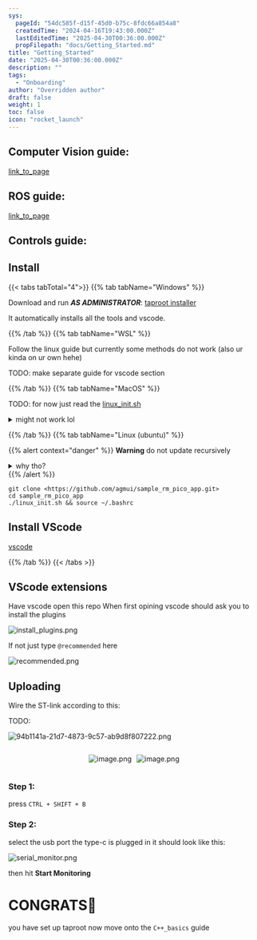 ```yaml
---
sys:
  pageId: "54dc585f-d15f-45d0-b75c-8fdc66a854a8"
  createdTime: "2024-04-16T19:43:00.000Z"
  lastEditedTime: "2025-04-30T00:36:00.000Z"
  propFilepath: "docs/Getting_Started.md"
title: "Getting_Started"
date: "2025-04-30T00:36:00.000Z"
description: ""
tags:
  - "Onboarding"
author: "Overridden author"
draft: false
weight: 1
toc: false
icon: "rocket_launch"
---
```


## Computer Vision guide:

[link_to_page](86d45bc0-388b-4d26-8848-44f255f73d0e)

## ROS guide:

[link_to_page](3c76c1de-ec8f-46d6-8b0a-294005edc2d5)

## Controls guide:

## Install

{{< tabs tabTotal="4">}}
{{% tab tabName="Windows" %}}

Download and run _**AS ADMINISTRATOR**_: [taproot installer](https://github.com/Thornbots/TeachingFreshies/releases/tag/1.0)

It automatically installs all the tools and vscode.

{{% /tab %}}
{{% tab tabName="WSL" %}}

Follow the linux guide but currently some methods do not work (also ur kinda on ur own hehe)

TODO: make separate guide for vscode section

{{% /tab %}}
{{% tab tabName="MacOS" %}}

TODO: for now just read the [linux_init.sh](https://github.com/agmui/sample_rm_pico_app/blob/main/linux_init.sh)

<details>
<summary>might not work lol</summary>

`brew install libusb pkg-config`

Next install: [vscode](https://code.visualstudio.com/Download)

</details>

{{% /tab %}}
{{% tab tabName="Linux (ubuntu)" %}}

{{% alert context="danger" %}}
**Warning** do not update recursively
<details>
<summary>why tho?</summary>
There are some submodules that may go on for a while (like tinyusb) and I highly
recommend you don't need to get them.
If you want to see what submodules I update just look in `linux_init.sh`
</details>
{{% /alert %}}

```shell
git clone <https://github.com/agmui/sample_rm_pico_app.git>
cd sample_rm_pico_app
./linux_init.sh && source ~/.bashrc
```

## Install VScode

[vscode](https://code.visualstudio.com/Download)

{{% /tab %}}
{{< /tabs >}}

## VScode extensions

Have vscode open this repo
When first opining vscode should ask you to install the plugins

![install_plugins.png](https://prod-files-secure.s3.us-west-2.amazonaws.com/d518164a-d88e-44d1-a4ee-3adb3bd8bce0/89bd30f0-1825-4e77-867b-0a41ce370880/install_plugins.png?X-Amz-Algorithm=AWS4-HMAC-SHA256&X-Amz-Content-Sha256=UNSIGNED-PAYLOAD&X-Amz-Credential=ASIAZI2LB466ZWX3ECUK%2F20250514%2Fus-west-2%2Fs3%2Faws4_request&X-Amz-Date=20250514T161012Z&X-Amz-Expires=3600&X-Amz-Security-Token=IQoJb3JpZ2luX2VjEGAaCXVzLXdlc3QtMiJHMEUCIHKXmC2KnhLbSjRwgj8grspbu8gNlKG8j74cZCFmTJJTAiEA5ovl2cqlOkHXE%2F8amqG94F9Yf1WPq0UqrfhgH0Ow4BMq%2FwMIGRAAGgw2Mzc0MjMxODM4MDUiDGNjYygFLSNcSaW%2BNyrcA7I5c2AjsaVj1GCrUVgPG30jXywOhj3mn1YQkPcvtWrOhMnWUh7oKGkKUXw%2BqxMs9EgNexUKXYkQZaUw%2BoGqDP%2B4C6maR1n2tLMaRteuPGIQ4T1tl7OTI8SHX7zANT70RZg%2BKJ%2FIa%2BPBxv7RykmPbFNeOEclmxsVFTeq%2Bwg7N9OSsvZf7NJsDNcopU6c3zSJHbzxFoklJZmClS29wA%2F1Quc8Rphb9OYkn90Xt90l7HSQYdpOxjUhjyrGEzyp1x2wvxd5m95HWvJu8V62ixhfkr0EsKnrMlPyGJ8c9c1TTLkLG6Ce7djlcZea5vYby8TniXTf9DaCCG15Q22fGSaqdsRw5MuvziNXL9JhNzD5Yp9PThLCPKfVkZPzT7h%2BgsOZnhHmdzgmrsJ23ZYEe4QFi7WndkjD8%2BiZ2WduQsHmuI6gtWrnyqAV4DrjQQxqsTZkDr0uEaJtt4pNRKC9ze9WAKtismGfbnZhAHVwemoUxNXCp02BqqkouPBWQEg%2BsGNF%2B8aIpEalHPcX6XPDQ5Q2qTXCsTz5hLdIZ0CQzVqvXRkXl4rKUcr2WV4OWAX3fZSHZ2b0IwbYEtRSJzRxVuOaqCrmdLynR0cPsuIH8rKLTm5MfDWHXzGmrmXRZ%2BuYMInvksEGOqUB1bSQSXtB55pjXbw43gWIegA1azsLudlZajVbFMfH%2FjIRa0x98rfhI6sCvxj%2Fa%2B5r9tmXtcIvOggKaX2Q0xps17yW7ofhps%2Bfw%2BidiHXTv3fxQ0WiGk%2BLAo9nNKHN4UnY6U3OrYrKHzLvSd7c6jir%2Fc84Zq0vSyHLNHiUTY6jx5AmfkWlNVZmJtvW9SGTTWtEtXir6%2B6QADgmMslVfFEzzOG5kVO8&X-Amz-Signature=1fb8ddee82ca415b53f6de43568db79b23eff7d50bdef6487d7d0ffd2bf57369&X-Amz-SignedHeaders=host&x-id=GetObject)

If not just type `@recommended` here  

![recommended.png](https://prod-files-secure.s3.us-west-2.amazonaws.com/d518164a-d88e-44d1-a4ee-3adb3bd8bce0/61e661e9-5d85-4dfc-be0d-8d2097a5e793/recommended.png?X-Amz-Algorithm=AWS4-HMAC-SHA256&X-Amz-Content-Sha256=UNSIGNED-PAYLOAD&X-Amz-Credential=ASIAZI2LB466ZWX3ECUK%2F20250514%2Fus-west-2%2Fs3%2Faws4_request&X-Amz-Date=20250514T161012Z&X-Amz-Expires=3600&X-Amz-Security-Token=IQoJb3JpZ2luX2VjEGAaCXVzLXdlc3QtMiJHMEUCIHKXmC2KnhLbSjRwgj8grspbu8gNlKG8j74cZCFmTJJTAiEA5ovl2cqlOkHXE%2F8amqG94F9Yf1WPq0UqrfhgH0Ow4BMq%2FwMIGRAAGgw2Mzc0MjMxODM4MDUiDGNjYygFLSNcSaW%2BNyrcA7I5c2AjsaVj1GCrUVgPG30jXywOhj3mn1YQkPcvtWrOhMnWUh7oKGkKUXw%2BqxMs9EgNexUKXYkQZaUw%2BoGqDP%2B4C6maR1n2tLMaRteuPGIQ4T1tl7OTI8SHX7zANT70RZg%2BKJ%2FIa%2BPBxv7RykmPbFNeOEclmxsVFTeq%2Bwg7N9OSsvZf7NJsDNcopU6c3zSJHbzxFoklJZmClS29wA%2F1Quc8Rphb9OYkn90Xt90l7HSQYdpOxjUhjyrGEzyp1x2wvxd5m95HWvJu8V62ixhfkr0EsKnrMlPyGJ8c9c1TTLkLG6Ce7djlcZea5vYby8TniXTf9DaCCG15Q22fGSaqdsRw5MuvziNXL9JhNzD5Yp9PThLCPKfVkZPzT7h%2BgsOZnhHmdzgmrsJ23ZYEe4QFi7WndkjD8%2BiZ2WduQsHmuI6gtWrnyqAV4DrjQQxqsTZkDr0uEaJtt4pNRKC9ze9WAKtismGfbnZhAHVwemoUxNXCp02BqqkouPBWQEg%2BsGNF%2B8aIpEalHPcX6XPDQ5Q2qTXCsTz5hLdIZ0CQzVqvXRkXl4rKUcr2WV4OWAX3fZSHZ2b0IwbYEtRSJzRxVuOaqCrmdLynR0cPsuIH8rKLTm5MfDWHXzGmrmXRZ%2BuYMInvksEGOqUB1bSQSXtB55pjXbw43gWIegA1azsLudlZajVbFMfH%2FjIRa0x98rfhI6sCvxj%2Fa%2B5r9tmXtcIvOggKaX2Q0xps17yW7ofhps%2Bfw%2BidiHXTv3fxQ0WiGk%2BLAo9nNKHN4UnY6U3OrYrKHzLvSd7c6jir%2Fc84Zq0vSyHLNHiUTY6jx5AmfkWlNVZmJtvW9SGTTWtEtXir6%2B6QADgmMslVfFEzzOG5kVO8&X-Amz-Signature=dc97f78eb46ce448331a4ff078c51e0c543ce26fc99aa96f15ab8cdf06ac81d6&X-Amz-SignedHeaders=host&x-id=GetObject)

## Uploading

Wire the ST-link according to this:

TODO:

![94b1141a-21d7-4873-9c57-ab9d8f807222.png](https://prod-files-secure.s3.us-west-2.amazonaws.com/d518164a-d88e-44d1-a4ee-3adb3bd8bce0/e5fad17d-ab82-4300-9f4c-505ab4b1202c/94b1141a-21d7-4873-9c57-ab9d8f807222.png?X-Amz-Algorithm=AWS4-HMAC-SHA256&X-Amz-Content-Sha256=UNSIGNED-PAYLOAD&X-Amz-Credential=ASIAZI2LB466ZWX3ECUK%2F20250514%2Fus-west-2%2Fs3%2Faws4_request&X-Amz-Date=20250514T161012Z&X-Amz-Expires=3600&X-Amz-Security-Token=IQoJb3JpZ2luX2VjEGAaCXVzLXdlc3QtMiJHMEUCIHKXmC2KnhLbSjRwgj8grspbu8gNlKG8j74cZCFmTJJTAiEA5ovl2cqlOkHXE%2F8amqG94F9Yf1WPq0UqrfhgH0Ow4BMq%2FwMIGRAAGgw2Mzc0MjMxODM4MDUiDGNjYygFLSNcSaW%2BNyrcA7I5c2AjsaVj1GCrUVgPG30jXywOhj3mn1YQkPcvtWrOhMnWUh7oKGkKUXw%2BqxMs9EgNexUKXYkQZaUw%2BoGqDP%2B4C6maR1n2tLMaRteuPGIQ4T1tl7OTI8SHX7zANT70RZg%2BKJ%2FIa%2BPBxv7RykmPbFNeOEclmxsVFTeq%2Bwg7N9OSsvZf7NJsDNcopU6c3zSJHbzxFoklJZmClS29wA%2F1Quc8Rphb9OYkn90Xt90l7HSQYdpOxjUhjyrGEzyp1x2wvxd5m95HWvJu8V62ixhfkr0EsKnrMlPyGJ8c9c1TTLkLG6Ce7djlcZea5vYby8TniXTf9DaCCG15Q22fGSaqdsRw5MuvziNXL9JhNzD5Yp9PThLCPKfVkZPzT7h%2BgsOZnhHmdzgmrsJ23ZYEe4QFi7WndkjD8%2BiZ2WduQsHmuI6gtWrnyqAV4DrjQQxqsTZkDr0uEaJtt4pNRKC9ze9WAKtismGfbnZhAHVwemoUxNXCp02BqqkouPBWQEg%2BsGNF%2B8aIpEalHPcX6XPDQ5Q2qTXCsTz5hLdIZ0CQzVqvXRkXl4rKUcr2WV4OWAX3fZSHZ2b0IwbYEtRSJzRxVuOaqCrmdLynR0cPsuIH8rKLTm5MfDWHXzGmrmXRZ%2BuYMInvksEGOqUB1bSQSXtB55pjXbw43gWIegA1azsLudlZajVbFMfH%2FjIRa0x98rfhI6sCvxj%2Fa%2B5r9tmXtcIvOggKaX2Q0xps17yW7ofhps%2Bfw%2BidiHXTv3fxQ0WiGk%2BLAo9nNKHN4UnY6U3OrYrKHzLvSd7c6jir%2Fc84Zq0vSyHLNHiUTY6jx5AmfkWlNVZmJtvW9SGTTWtEtXir6%2B6QADgmMslVfFEzzOG5kVO8&X-Amz-Signature=60413e75072fb645ebeee9f4f1fb136165ae55bf74b2422cd0f9eb1ce8be0592&X-Amz-SignedHeaders=host&x-id=GetObject)

<div style="display: flex;flex-direction: row; column-gap:10px; max-width: 630px;justify-content: center;">
<div>

![image.png](https://prod-files-secure.s3.us-west-2.amazonaws.com/d518164a-d88e-44d1-a4ee-3adb3bd8bce0/210ecb78-1116-4d7b-b9b7-2292f66fa2c2/image.png?X-Amz-Algorithm=AWS4-HMAC-SHA256&X-Amz-Content-Sha256=UNSIGNED-PAYLOAD&X-Amz-Credential=ASIAZI2LB466TLEY64FJ%2F20250514%2Fus-west-2%2Fs3%2Faws4_request&X-Amz-Date=20250514T161013Z&X-Amz-Expires=3600&X-Amz-Security-Token=IQoJb3JpZ2luX2VjEGAaCXVzLXdlc3QtMiJHMEUCIQDVGaEQn24caeSTCrnS0aYi6OsVbEygWyXSCCuHr8s24wIgIDqtAPvOm9HYK7IKIKjvuDRDYnf0hVN8LHDnVbDeNq8q%2FwMIGRAAGgw2Mzc0MjMxODM4MDUiDCnhgeIOJ%2BrZG%2BTGcCrcA%2BDUigJu745vUWn5NPW7SOapn1k8NEivG3%2BylgkXbsXN0PXWOmbqN4ex0fT2Cv%2Bah1G0JtKzUd8VA3YJJM1k7eoarTRnKf21H%2FJtvlLckSqMk0kb2mm3dy9RPQmpRTlR1T6%2B2XmRpyEApC1jzV%2BmX%2FnIWKDGi68XNPI6%2BHfXrbwz5PuMne%2FMs%2BwtCDsyzx2Ydq1cDZtOGiOKA3geYnpo4t1XbCMFA8Jfqm8ARkiS7RjRoCWc%2BMmwr175hQGBp7KBRDz5cONawyyb041zlJzb0MdSXSpYuEayglmN0Qfd4NG62LGf7sy2iG7iU4aA7znp1EIRQpKci7rt38qbiAa%2BJThVAAs2kVeSCGZ7UGnUOwVBmBE14YU0%2Bb7E37vFw29tYGRB4RN9z%2BuJdorJAkI6PtJmxb6pNqSYR05panU0zckYt%2FyfBIampxHxsv5Ml5Nq1DV0F0x5RhazVnh18y%2BTP5x%2Fmm8mDEzxsoGXSZhSWM4VEiLms6TFlweohmZrS2xJqDgUP3kfoYVTc6vkOTF8fqjcfRO6f6RaLC2%2Bn3vl8X8HOec9TiJ0ZjsWoyJHqkOw2vtL8FM966rH2A3%2FYVAWk2eOIV6vq4d0xupNMe7BLGRbPD5JGoqXJ5J6k7dfMPXuksEGOqUBebYhviEXFqe9QIh2vZ%2FKBz5wttc9P00%2FDroFIBk5%2FHP0AoID7IHev9uJMhp2ibuimbSG42H8AhRg1BB9ck1c3nDMI74OQyoEaVLqrqevDT6ViLf%2F51Tbhogs4A2ln2O9IanwiV953dUJF%2BcWT%2FLo90hj4walaTYRGgPzrQLM2opwt88bDNam6Jnl5DRicbgNCvxfooO3WBbElZDO%2BpbSGxhMoO5q&X-Amz-Signature=0287acfcb844ee23908af19c1f9489f00e87340c3ec2bb9e34ce7ca977f78603&X-Amz-SignedHeaders=host&x-id=GetObject)

</div>
<div>

![image.png](https://prod-files-secure.s3.us-west-2.amazonaws.com/d518164a-d88e-44d1-a4ee-3adb3bd8bce0/33a0fd0f-8ca6-4a86-8e09-26e95ded1fff/image.png?X-Amz-Algorithm=AWS4-HMAC-SHA256&X-Amz-Content-Sha256=UNSIGNED-PAYLOAD&X-Amz-Credential=ASIAZI2LB4664XZTZKQY%2F20250514%2Fus-west-2%2Fs3%2Faws4_request&X-Amz-Date=20250514T161013Z&X-Amz-Expires=3600&X-Amz-Security-Token=IQoJb3JpZ2luX2VjEGAaCXVzLXdlc3QtMiJHMEUCICEF1I4Q0ynHiMaD1tjyVb5CT7QkprM1p1Tp5G7G7DneAiEAo87zY70VwzqMqmdB5BlhykzfRbOIlhx3UHCd3puFen4q%2FwMIGRAAGgw2Mzc0MjMxODM4MDUiDC0JcAzn792zNuGQtircA%2BGUc0N9aslzMHq4qwtw2C8Q9kaLMvMNJ%2BgR2BmnA1vhedUY9M5Fp2v2PdlmOF012B445Kk15lv1rnSnmPZgTf6%2BXBpg7f3bpojvzRntjhPeqIMEzYYZ4xsJRs1vICCP4UWUrEqjwuvvxI2%2F3Yf12it%2Bpxmsuho5bJGMVH6p5D%2F40YHyJh%2Fw%2F0HSlzzMXzCzm1BEsjFdkp2sw0no%2FOPoBfUrgxd1xjVuQtAYdC%2BeF3QQRQEDnIBPYOJWehOx1oX8O1jpapphz9Ren4UP7h1EJX2COnnvjDCOdCTe7ZIUlsG6yu%2FEd7oONRuOyFqA3o%2BoqF0UGggICq6e2Hv2roaTKVDQTBGXocmMvXmn2EKWUJ%2BWX9QZXhjTKxiCCVZa5UEZoiyuNDNGYNLQOp46TE0IhQaJa4OpjI%2FPMGnvxyY%2BvgjjvaTbTrhBe04R36X3O9dBIhxL01Y83uOmmKzEk1Va6HhT74HPfhKB125FWb%2FzaMQmeBQbzYAenh%2BdbB3rdrthlvxfce5sy0eIqZ4UIuGOclrrSyfxYsx%2BW46BHM1x0thWB5IQpyfL%2Fz4KcQNhyYZm5U4G8%2BZs4cFenRdfK%2BZBrtZkq5GRXiUm%2BzwjXJ8WKhvzcuLKWlVgleQ9j4i7MMTvksEGOqUB4qDK2L%2BiX26AYpEXiQXtL%2Bi57n3jSDDtskl3VraKtJlMuxtUd2GvVXiUNgPVX%2B1W63APKPDSa0yBXq26j8RtklYfSIyWkgZYW1M5UbA6Dzf%2FxPowO3nlTh5ILQcsCvc2v05w%2FuVD0gJi9%2Ft5pAh1XCiwfio52GYEvA8DlbSW7WT9w2yClh5dvqExDaOqFGUBvnJuqB%2FqzSp%2FgrvHAGAftINuDOKr&X-Amz-Signature=ca8cbf4d5e94c6fb6181db8ce3e9372173d717a9997ffc1463db55165793786d&X-Amz-SignedHeaders=host&x-id=GetObject)

</div>
</div>

### Step 1:

press `CTRL + SHIFT + B`

### Step 2:

select the usb port the type-c is plugged in it should look like this:

![serial_monitor.png](https://prod-files-secure.s3.us-west-2.amazonaws.com/d518164a-d88e-44d1-a4ee-3adb3bd8bce0/f03f4774-05d4-4393-b6a0-d5efb6d315ab/serial_monitor.png?X-Amz-Algorithm=AWS4-HMAC-SHA256&X-Amz-Content-Sha256=UNSIGNED-PAYLOAD&X-Amz-Credential=ASIAZI2LB466ZWX3ECUK%2F20250514%2Fus-west-2%2Fs3%2Faws4_request&X-Amz-Date=20250514T161012Z&X-Amz-Expires=3600&X-Amz-Security-Token=IQoJb3JpZ2luX2VjEGAaCXVzLXdlc3QtMiJHMEUCIHKXmC2KnhLbSjRwgj8grspbu8gNlKG8j74cZCFmTJJTAiEA5ovl2cqlOkHXE%2F8amqG94F9Yf1WPq0UqrfhgH0Ow4BMq%2FwMIGRAAGgw2Mzc0MjMxODM4MDUiDGNjYygFLSNcSaW%2BNyrcA7I5c2AjsaVj1GCrUVgPG30jXywOhj3mn1YQkPcvtWrOhMnWUh7oKGkKUXw%2BqxMs9EgNexUKXYkQZaUw%2BoGqDP%2B4C6maR1n2tLMaRteuPGIQ4T1tl7OTI8SHX7zANT70RZg%2BKJ%2FIa%2BPBxv7RykmPbFNeOEclmxsVFTeq%2Bwg7N9OSsvZf7NJsDNcopU6c3zSJHbzxFoklJZmClS29wA%2F1Quc8Rphb9OYkn90Xt90l7HSQYdpOxjUhjyrGEzyp1x2wvxd5m95HWvJu8V62ixhfkr0EsKnrMlPyGJ8c9c1TTLkLG6Ce7djlcZea5vYby8TniXTf9DaCCG15Q22fGSaqdsRw5MuvziNXL9JhNzD5Yp9PThLCPKfVkZPzT7h%2BgsOZnhHmdzgmrsJ23ZYEe4QFi7WndkjD8%2BiZ2WduQsHmuI6gtWrnyqAV4DrjQQxqsTZkDr0uEaJtt4pNRKC9ze9WAKtismGfbnZhAHVwemoUxNXCp02BqqkouPBWQEg%2BsGNF%2B8aIpEalHPcX6XPDQ5Q2qTXCsTz5hLdIZ0CQzVqvXRkXl4rKUcr2WV4OWAX3fZSHZ2b0IwbYEtRSJzRxVuOaqCrmdLynR0cPsuIH8rKLTm5MfDWHXzGmrmXRZ%2BuYMInvksEGOqUB1bSQSXtB55pjXbw43gWIegA1azsLudlZajVbFMfH%2FjIRa0x98rfhI6sCvxj%2Fa%2B5r9tmXtcIvOggKaX2Q0xps17yW7ofhps%2Bfw%2BidiHXTv3fxQ0WiGk%2BLAo9nNKHN4UnY6U3OrYrKHzLvSd7c6jir%2Fc84Zq0vSyHLNHiUTY6jx5AmfkWlNVZmJtvW9SGTTWtEtXir6%2B6QADgmMslVfFEzzOG5kVO8&X-Amz-Signature=5bcf8e7e8bb7501693f3024f109bb1ddf5862049a5433fe382a9e4c3f2ae1722&X-Amz-SignedHeaders=host&x-id=GetObject)

then hit **Start Monitoring**

# CONGRATS🎉

you have set up taproot now move onto the `C++_basics` guide
